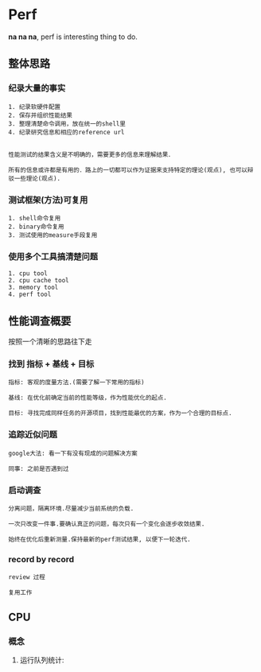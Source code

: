 # Perf

**na na na**, perf is interesting thing to do.

## 整体思路

### 纪录大量的事实
        
    1. 纪录软硬件配置
    2. 保存并组织性能结果
    3. 整理清楚命令调用，放在统一的shell里
    4. 纪录研究信息和相应的reference url
    
    
    性能测试的结果含义是不明确的，需要更多的信息来理解结果．
    
    所有的信息或许都是有用的．路上的一切都可以作为证据来支持特定的理论(观点), 也可以辩驳一些理论(观点).

### 测试框架(方法)可复用
    1. shell命令复用
    2. binary命令复用
    3. 测试使用的measure手段复用

### 使用多个工具搞清楚问题
    1. cpu tool
    2. cpu cache tool
    3. memory tool
    4. perf tool

## 性能调查概要
按照一个清晰的思路往下走

### 找到 指标 + 基线 + 目标
    指标: 客观的度量方法.(需要了解一下常用的指标)

    基线: 在优化前确定当前的性能等级，作为性能优化的起点.

    目标: 寻找完成同样任务的开源项目，找到性能最优的方案，作为一个合理的目标点.

### 追踪近似问题
    google大法: 看一下有没有现成的问题解决方案

    同事: 之前是否遇到过

### 启动调查
    分离问题，隔离环境.尽量减少当前系统的负载.

    一次只改变一件事.要确认真正的问题，每次只有一个变化会逐步收敛结果.

    始终在优化后重新测量.保持最新的perf测试结果, 以便下一轮迭代.

### record by record
    review 过程

    复用工作

## CPU

### 概念

1. 运行队列统计: 




